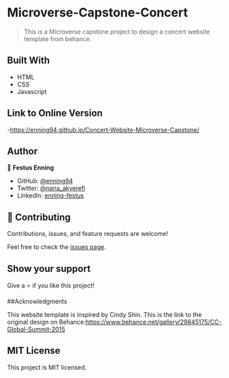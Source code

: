 # Microverse-Capstone-Concert

> This is a Microverse capstone project to design a concert website template from behance.  

## Built With

- HTML 
- CSS
- Javascript

## Link to Online Version

-https://enning94.github.io/Concert-Website-Microverse-Capstone/

## Author

👤 **Festus Enning**

- GitHub: [@enning94](https://github.com/Enning94)
- Twitter: [@nana_akyerefi](https://twitter.com/nana_akyerefi)
- LinkedIn: [enning-festus](https://linkedin.com/in/enning-festus)

## 🤝 Contributing

Contributions, issues, and feature requests are welcome!

Feel free to check the [issues page](../../issues/).

## Show your support

Give a ⭐️ if you like this project!

##Acknowledgments

This website template is inspired by Cindy Shin.
This is the link to the original design on Behance:https://www.behance.net/gallery/29845175/CC-Global-Summit-2015

## MIT License
This project is MIT licensed.